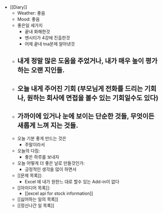 - [[Diary]]
    - Weather: 좋음
    - Mood: 좋음
    - 좋은일 세가지
        - 끝내 화해한것
        - 맨시티가 4강에 진출한것
        - 어제 끝내 tna문제 알아낸것
    - 내게 정말 많은 도움을 주었거나, 내가 매우 높이 평가하는 오랜 지인들.
        - 
    - 오늘 내게 주어진 기회 (부모님게 전화를 드리는 기회나, 원하는 회사에 면접을 볼수 있는 기회일수도 있다)
        - 
    - 가까이에 있거나 눈에 보이는 단순한 것들, 무엇이든 새롭게 느껴 지는 것들.
        - 
    - 오늘 기분 좋게 만드는 것은
        - 주말이라서
    - 오늘의 다짐:
        - 좋은 하루를 보내자
    - 오늘 어떻게 더 좋은 날로 만들것인가:
        - 긍정적인 생각을 많이 하면서
    - [[문제 목록]]:
        - Excel 에 내가 원한느 대로 할수 있는 Add-in이 없다
    - [[아이디어 목록]]:
        - [[excel api for stock information]]
    - [[싫어하는 일의 목록]]
    - [[정신나간 일 목록]]
